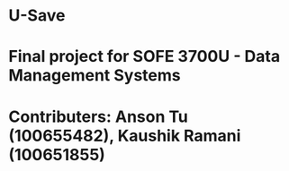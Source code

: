 # U-Save

# Final project for SOFE 3700U - Data Management Systems

# Contributers: Anson Tu (100655482), Kaushik Ramani (100651855)
